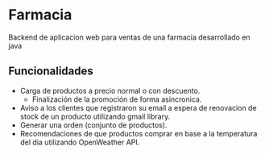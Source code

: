 # Farmacia
Backend de aplicacion web para ventas de una farmacia desarrollado en java

## Funcionalidades
* Carga de productos a precio normal o con descuento.
  * Finalización de la promoción de forma asincronica.
* Aviso a los clientes que registraron su email a espera de renovacion de stock de un producto utilizando gmail library.
* Generar una orden (conjunto de productos).
* Recomendaciones de que productos comprar en base a la temperatura del dia utilizando OpenWeather API.
